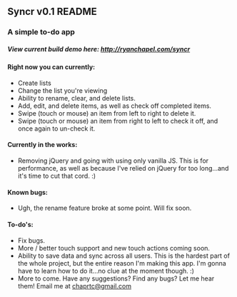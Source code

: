 ## Syncr v0.1 README ##

### A simple to-do app ###

##### View current build demo here: <a href="http://ryanchapel.com/syncr" target="_blank">http://ryanchapel.com/syncr</a> ####

#### Right now you can currently: ####
* Create lists
* Change the list you're viewing
* Ability to rename, clear, and delete lists.
* Add, edit, and delete items, as well as check off completed items.
* Swipe (touch or mouse) an item from left to right to delete it.
* Swipe (touch or mouse) an item from right to left to check it off, and once again to un-check it.

#### Currently in the works: ####
* Removing jQuery and going with using only vanilla JS. This is for performance, as well as because I've relied on jQuery for too long...and it's time to cut that cord. :)

#### Known bugs: ####
* Ugh, the rename feature broke at some point. Will fix soon.

#### To-do's: ####
* Fix bugs.
* More / better touch support and new touch actions coming soon.
* Ability to save data and sync across all users. This is the hardest part of the whole project, but the entire reason I'm making this app. I'm gonna have to learn how to do it...no clue at the moment though. :)
* More to come. Have any suggestions? Find any bugs? Let me hear them! Email me at <a href="mailto:chaprtc@gmail.com?subject=Syncr%20Suggestions">chaprtc@gmail.com</a>
